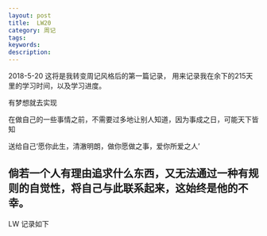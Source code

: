 ```yaml
---
layout: post
title:  LW20 
category: 周记
tags: 
keywords:
description:
---
```


2018-5-20
这将是我转变周记风格后的第一篇记录， 用来记录我在余下的215天里的学习时间，以及学习进度。

有梦想就去实现

在做自己的一些事情之前，不需要过多地让别人知道，因为事成之日，可能天下皆知

送给自己‘愿你此生，清澈明朗，做你愿做之事，爱你所爱之人’

倘若一个人有理由追求什么东西，又无法通过一种有规则的自觉性，将自己与此联系起来，这始终是他的不幸。
----------------------------------------

LW 记录如下